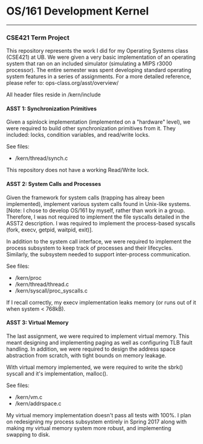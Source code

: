 # OS/161 Development Kernel #
-----------------------------

### CSE421 Term Project ###

This repository represents the work I did for my Operating Systems class (CSE421) at UB.
We were given a very basic implementation of an operating system that ran on an included
simulator (simulating a MIPS r3000 processor). The entire semester was spent developing
standard operating system features in a series of assignments. For a more detailed
reference, please refer to: ops-class.org/asst/overview/

All header files reside in /kern/include

#### ASST 1: Synchronization Primitives ####

Given a spinlock implementation (implemented on a "hardware" level), we were required
to build other synchronization primitives from it. They included: locks, condition
variables, and read/write locks.

See files:
*	/kern/thread/synch.c

This repository does not have a working Read/Write lock.

#### ASST 2: System Calls and Processes ####

Given the framework for system calls (trapping has alreay been implemented), implement
various system calls found in Unix-like systems. [Note: I chose to develop OS/161 by
myself, rather than work in a group. Therefore, I was not required to implement the
file syscalls detailed in the ASST2 description. I was required to implement the
process-based syscalls (fork, execv, getpid, waitpid, exit)].

In addition to the system call interface, we were required to implement the process
subsystem to keep track of processes and their lifecycles. Similarly, the subsystem
needed to support inter-process communication.


See files:
*	/kern/proc
*	/kern/thread/thread.c
*	/kern/syscall/proc_syscalls.c	

If I recall correctly, my execv implementation leaks memory (or runs out of it when system < 768kB).

#### ASST 3: Virtual Memory ####

The last assignment, we were required to implement virtual memory. This meant designing
and implementing paging as well as configuring TLB fault handling. In addition, we
were required to design the address space abstraction from scratch, with tight bounds
on memory leakage.

With virtual memory implemented, we were required to write the sbrk() syscall and
it's implementation, malloc().

See files:
*	/kern/vm.c
*	/kern/addrspace.c

My virtual memory implementation doesn't pass all tests with 100%. I plan on redesigning
my process subsystem entirely in Spring 2017 along with making my virtual memory system
more robust, and implementing swapping to disk.
